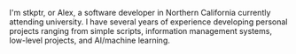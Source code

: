 I'm stkptr, or Alex, a software developer in Northern California currently attending university.
I have several years of experience developing personal projects ranging from simple scripts,
information management systems, low-level projects, and AI/machine learning.
